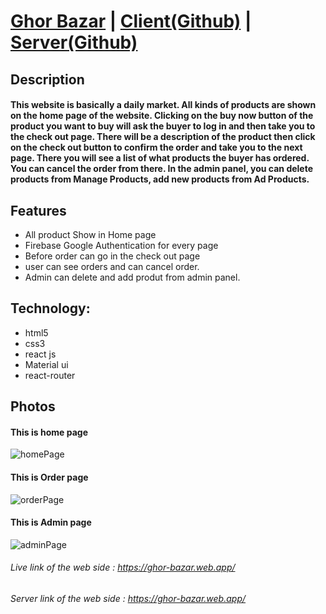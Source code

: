 # [Ghor Bazar](https://ghor-bazar.web.app/) | [Client(Github)](https://github.com/AbulBashar38/ghor-bazar-client) | [Server(Github)](https://github.com/AbulBashar38/ghor-bazar-server) 

## Description
#### This website is basically a daily market. All kinds of products are shown on the home page of the website. Clicking on the buy now button of the product you want to buy will ask the buyer to log in and then take you to the check out page. There will be a description of the product then click on the check out button to confirm the order and take you to the next page. There you will see a list of what products the buyer has ordered. You can cancel the order from there. In the admin panel, you can delete products from Manage Products, add new products from Ad Products.

## Features
* All product Show in Home page
* Firebase Google Authentication for every page
* Before order can go in the check out page
* user can see orders and can cancel order.
* Admin can delete and add produt from admin panel.

## Technology:
* html5
* css3
* react js
* Material ui
* react-router
## Photos
#### This is home page
![homePage](homePage.png)
#### This is Order page
![orderPage](orderPage.png)
#### This is Admin page
![adminPage](adminPage.png)

###### Live link of the web side : https://ghor-bazar.web.app/
###### Server link of the web side : https://ghor-bazar.web.app/
